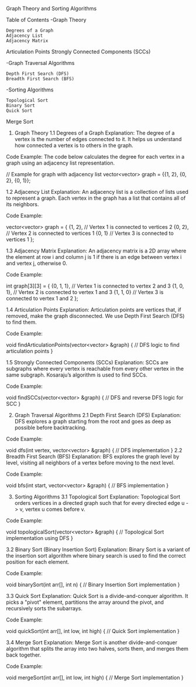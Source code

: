 Graph Theory and Sorting Algorithms

Table of Contents
 -Graph Theory

    Degrees of a Graph
    Adjacency List
    Adjacency Matrix
   Articulation Points
   Strongly Connected Components (SCCs)

  -Graph Traversal Algorithms

    Depth First Search (DFS)
    Breadth First Search (BFS)
  
  -Sorting Algorithms

    Topological Sort
    Binary Sort
    Quick Sort
   Merge Sort

1. Graph Theory
 1.1 Degrees of a Graph
Explanation:
The degree of a vertex is the number of edges connected to it. It helps us understand how connected a vertex is to others in the graph.

Code Example:
The code below calculates the degree for each vertex in a graph using an adjacency list representation.

// Example for graph with adjacency list
vector<vector<int>> graph = {{1, 2}, {0, 2}, {0, 1}};

1.2 Adjacency List
Explanation:
An adjacency list is a collection of lists used to represent a graph. Each vertex in the graph has a list that contains all of its neighbors.

Code Example:

vector<vector<int>> graph = {
    {1, 2}, // Vertex 1 is connected to vertices 2
    {0, 2}, // Vertex 2 is connected to vertices 1
    {0, 1}  // Vertex 3 is connected to vertices 1
};

1.3 Adjacency Matrix
Explanation:
An adjacency matrix is a 2D array where the element at row i and column j is 1 if there is an edge between vertex i and vertex j, otherwise 0.

Code Example:

int graph[3][3] = {
    {0, 1, 1}, // Vertex 1 is connected to vertex 2 and 3
    {1, 0, 1}, // Vertex 2 is connected to vertex 1 and 3
    {1, 1, 0}  // Vertex 3 is connected to vertex 1 and 2
};

1.4 Articulation Points
Explanation:
Articulation points are vertices that, if removed, make the graph disconnected. We use Depth First Search (DFS) to find them.

Code Example:

void findArticulationPoints(vector<vector<int>> &graph) {
    // DFS logic to find articulation points
}

1.5 Strongly Connected Components (SCCs)
Explanation:
SCCs are subgraphs where every vertex is reachable from every other vertex in the same subgraph. Kosaraju’s algorithm is used to find SCCs.

Code Example:

void findSCCs(vector<vector<int>> &graph) {
    // DFS and reverse DFS logic for SCC
}

2. Graph Traversal Algorithms
  2.1 Depth First Search (DFS)
Explanation:
DFS explores a graph starting from the root and goes as deep as possible before backtracking.

Code Example:

void dfs(int vertex, vector<vector<int>> &graph) {
    // DFS implementation
}
2.2 Breadth First Search (BFS)
Explanation:
BFS explores the graph level by level, visiting all neighbors of a vertex before moving to the next level.

Code Example:

void bfs(int start, vector<vector<int>> &graph) {
    // BFS implementation
}

3. Sorting Algorithms
  3.1 Topological Sort
Explanation:
Topological Sort orders vertices in a directed graph such that for every directed edge u -> v, vertex u comes before v.

Code Example:

void topologicalSort(vector<vector<int>> &graph) {
    // Topological Sort implementation using DFS
}

3.2 Binary Sort (Binary Insertion Sort)
Explanation:
Binary Sort is a variant of the insertion sort algorithm where binary search is used to find the correct position for each element.

Code Example:


void binarySort(int arr[], int n) {
    // Binary Insertion Sort implementation
}

3.3 Quick Sort
Explanation:
Quick Sort is a divide-and-conquer algorithm. It picks a "pivot" element, partitions the array around the pivot, and recursively sorts the subarrays.

Code Example:


void quickSort(int arr[], int low, int high) {
    // Quick Sort implementation
}

3.4 Merge Sort
Explanation:
Merge Sort is another divide-and-conquer algorithm that splits the array into two halves, sorts them, and merges them back together.

Code Example:

void mergeSort(int arr[], int low, int high) {
    // Merge Sort implementation
}

